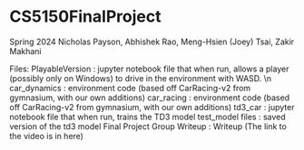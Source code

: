 # CS5150FinalProject
Spring 2024
Nicholas Payson, Abhishek Rao, Meng-Hsien (Joey) Tsai, Zakir Makhani

Files:
PlayableVersion : jupyter notebook file that when run, allows a player (possibly only on Windows) to drive in the environment with WASD. \n
car_dynamics : environment code (based off CarRacing-v2 from gymnasium, with our own additions)
car_racing :  environment code (based off CarRacing-v2 from gymnasium, with our own additions)
td3_car : jupyter notebook file that when run, trains the TD3 model
test_model files : saved version of the td3 model
Final Project Group Writeup : Writeup (The link to the video is in here)
